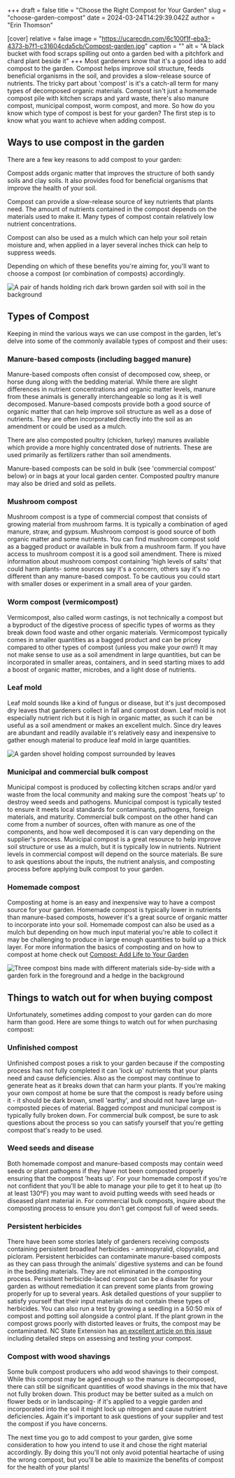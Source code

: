+++
draft = false
title = "Choose the Right Compost for Your Garden"
slug = "choose-garden-compost"
date = 2024-03-24T14:29:39.042Z
author = "Erin Thomson"

[cover]
relative = false
image = "https://ucarecdn.com/6c100f1f-eba3-4373-b7f1-c31604cda5cb/Compost-garden.jpg"
caption = ""
alt = "A black bucket with food scraps spilling out onto a garden bed with a pitchfork and chard plant beside it"
+++
Most gardeners know that it's a good idea to add compost to the garden. Compost helps improve soil structure, feeds beneficial organisms in the soil, and provides a slow-release source of nutrients. The tricky part about 'compost' is it's a catch-all term for many types of decomposed organic materials. Compost isn't just a homemade compost pile with kitchen scraps and yard waste, there's also manure compost, municipal compost, worm compost, and more. So how do you know which type of compost is best for your garden? The first step is to know what you want to achieve when adding compost.[](https://blog.planter.garden/posts/compost-add-life-to-your-garden/)

## Ways to use compost in the garden

There are a few key reasons to add compost to your garden:

Compost adds organic matter that improves the structure of both sandy soils and clay soils. It also provides food for beneficial organisms that improve the health of your soil.

Compost can provide a slow-release source of key nutrients that plants need. The amount of nutrients contained in the compost depends on the materials used to make it. Many types of compost contain relatively low nutrient concentrations.

Compost can also be used as a mulch which can help your soil retain moisture and, when applied in a layer several inches thick can help to suppress weeds.

Depending on which of these benefits you're aiming for, you'll want to choose a compost (or combination of composts) accordingly.

![A pair of hands holding rich dark brown garden soil with soil in the background](https://ucarecdn.com/7fe54792-0d51-499a-bf9b-980f7c00b709/Hands-with-soil.jpg)

## Types of Compost

Keeping in mind the various ways we can use compost in the garden, let's delve into some of the commonly available types of compost and their uses:

### Manure-based composts (including bagged manure)

Manure-based composts often consist of decomposed cow, sheep, or horse dung along with the bedding material. While there are slight differences in nutrient concentrations and organic matter levels, manure from these animals is generally interchangeable so long as it is well decomposed. Manure-based composts provide both a good source of organic matter that can help improve soil structure as well as a dose of nutrients. They are often incorporated directly into the soil as an amendment or could be used as a mulch.

There are also composted poultry (chicken, turkey) manures available which provide a more highly concentrated dose of nutrients. These are used primarily as fertilizers rather than soil amendments.

Manure-based composts can be sold in bulk (see 'commercial compost' below) or in bags at your local garden center. Composted poultry manure may also be dried and sold as pellets.

### Mushroom compost

Mushroom compost is a type of commercial compost that consists of growing material from mushroom farms. It is typically a combination of aged manure, straw, and gypsum. Mushroom compost is good source of both organic matter and some nutrients. You can find mushroom compost sold as a bagged product or available in bulk from a mushroom farm. If you have access to mushroom compost it is a good soil amendment. There is mixed information about mushroom compost containing 'high levels of salts' that could harm plants- some sources say it's a concern, others say it's no different than any manure-based compost. To be cautious you could start with smaller doses or experiment in a small area of your garden.

### Worm compost (vermicompost)

Vermicompost, also called worm castings, is not technically a compost but a byproduct of the digestive process of specific types of worms as they break down food waste and other organic materials. Vermicompost typically comes in smaller quantities as a bagged product and can be pricey compared to other types of compost (unless you make your own!) It may not make sense to use as a soil amendment in large quantities, but can be incorporated in smaller areas, containers, and in seed starting mixes to add a boost of organic matter, microbes, and a light dose of nutrients.

### Leaf mold

Leaf mold sounds like a kind of fungus or disease, but it's just decomposed dry leaves that gardeners collect in fall and compost down. Leaf mold is not especially nutrient rich but it is high in organic matter, as such it can be useful as a soil amendment or makes an excellent mulch. Since dry leaves are abundant and readily available it's relatively easy and inexpensive to gather enough material to produce leaf mold in large quantities.

![A garden shovel holding compost surrounded by leaves](https://ucarecdn.com/306722b4-de74-4c8c-97e1-35bf61bf65e7/Leaf-compost.jpg)

### Municipal and commercial bulk compost

Municipal compost is produced by collecting kitchen scraps and/or yard waste from the local community and making sure the compost 'heats up' to destroy weed seeds and pathogens. Municipal compost is typically tested to ensure it meets local standards for contaminants, pathogens, foreign materials, and maturity. Commercial bulk compost on the other hand can come from a number of sources, often with manure as one of the components, and how well decomposed it is can vary depending on the supplier's process. Municipal compost is a great resource to help improve soil structure or use as a mulch, but it is typically low in nutrients. Nutrient levels in commercial compost will depend on the source materials. Be sure to ask questions about the inputs, the nutrient analysis, and composting process before applying bulk compost to your garden.

### Homemade compost

Composting at home is an easy and inexpensive way to have a compost source for your garden. Homemade compost is typically lower in nutrients than manure-based composts, however it's a great source of organic matter to incorporate into your soil. Homemade compost can also be used as a mulch but depending on how much input material you're able to collect it may be challenging to produce in large enough quantities to build up a thick layer. For more information the basics of composting and on how to compost at home check out [Compost: Add Life to Your Garden](https://blog.planter.garden/posts/compost-add-life-to-your-garden/)

![Three compost bins made with different materials side-by-side with a garden fork in the foreground and a hedge in the background](https://ucarecdn.com/45d916c3-82f1-4c36-8335-fb5a10b5ba49/Home-compost-bins.jpg)

## Things to watch out for when buying compost

Unfortunately, sometimes adding compost to your garden can do more harm than good. Here are some things to watch out for when purchasing compost:

### Unfinished compost

Unfinished compost poses a risk to your garden because if the composting process has not fully completed it can 'lock up' nutrients that your plants need and cause deficiencies. Also as the compost may continue to generate heat as it breaks down that can harm your plants. If you're making your own compost at home be sure that the compost is ready before using it - it should be dark brown, smell 'earthy', and should not have large un-composted pieces of material. Bagged compost and municipal compost is typically fully broken down. For commercial bulk compost, be sure to ask questions about the process so you can satisfy yourself that you're getting compost that's ready to be used. 

### Weed seeds and disease

Both homemade compost and manure-based composts may contain weed seeds or plant pathogens if they have not been composted properly ensuring that the compost 'heats up'. For your homemade compost if you're not confident that you'll be able to manage your pile to get it to heat up (to at least 130°F) you may want to avoid putting weeds with seed heads or diseased plant material in. For commercial bulk composts, inquire about the composting process to ensure you don't get compost full of weed seeds.

### Persistent herbicides

There have been some stories lately of gardeners receiving composts containing persistent broadleaf herbicides - aminopyralid, clopyralid, and picloram. Persistent herbicides can contaminate manure-based composts as they can pass through the animals' digestive systems and can be found in the bedding materials. They are not eliminated in the composting process. Persistent herbicide-laced compost can be a disaster for your garden as without remediation it can prevent some plants from growing properly for up to several years. Ask detailed questions of your supplier to satisfy yourself that their input materials do not contain these types of herbicides. You can also run a test by growing a seedling in a 50:50 mix of compost and potting soil alongside a control plant. If the plant grown in the compost grows poorly with distorted leaves or fruits, the compost may be contaminated. NC State Extension has [an excellent article on this issue](https://content.ces.ncsu.edu/herbicide-carryover) including detailed steps on assessing and testing your compost.

### Compost with wood shavings

Some bulk compost producers who add wood shavings to their compost. While this compost may be aged enough so the manure is decomposed, there can still be significant quantities of wood shavings in the mix that have not fully broken down. This product may be better suited as a mulch on flower beds or in landscaping- if it's applied to a veggie garden and incorporated into the soil it might lock up nitrogen and cause nutrient deficiencies. Again it's important to ask questions of your supplier and test the compost if you have concerns.

The next time you go to add compost to your garden, give some consideration to how you intend to use it and chose the right material accordingly. By doing this you'll not only avoid potential heartache of using the wrong compost, but you'll be able to maximize the benefits of compost for the health of your plants!
